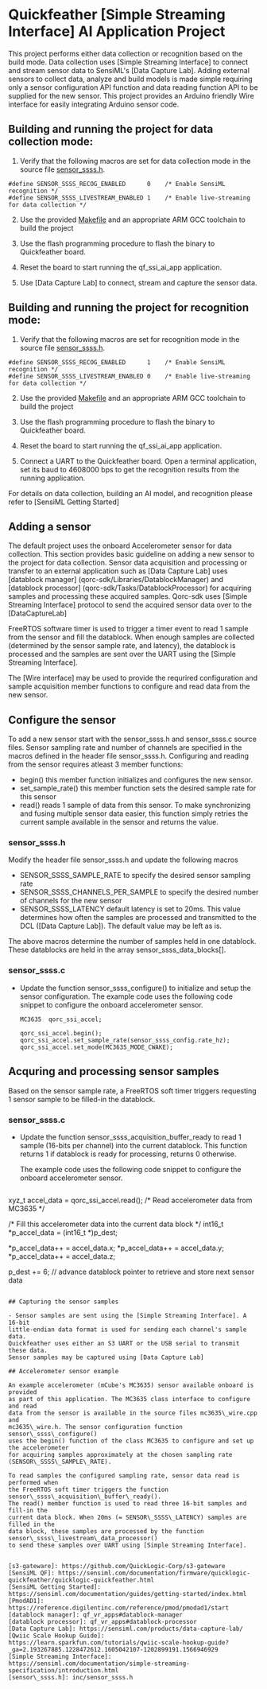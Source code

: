 Quickfeather [Simple Streaming Interface] AI Application Project
=================================

This project performs either data collection or recognition based on the 
build mode. Data collection uses [Simple Streaming Interface] to connect and 
stream sensor data to SensiML's [Data Capture Lab]. Adding external sensors to collect data, 
analyze and build models is made simple requiring only a sensor configuration
API function and data reading function API to be supplied for the new sensor.
This project provides an Arduino friendly Wire interface for easily integrating
Arduino sensor code.

Building and running the project for data collection mode:
---------------------

1. Verify that the following macros are set for data collection mode in the 
   source file [sensor\_ssss.h](inc/sensor\_ssss.h).
```
#define SENSOR_SSSS_RECOG_ENABLED      0    /* Enable SensiML recognition */
#define SENSOR_SSSS_LIVESTREAM_ENABLED 1    /* Enable live-streaming for data collection */
```
2. Use the provided [Makefile](GCC_Project/Makefile) and an appropriate ARM GCC 
toolchain to build the project

2. Use the flash programming procedure to flash the binary to Quickfeather board.

3. Reset the board to start running the qf\_ssi\_ai\_app application.

4. Use [Data Capture Lab] to connect, stream and capture the sensor data.

Building and running the project for recognition mode:
---------------------

1. Verify that the following macros are set for recognition mode in the 
   source file [sensor\_ssss.h](inc/sensor\_ssss.h).
```
#define SENSOR_SSSS_RECOG_ENABLED      1    /* Enable SensiML recognition */
#define SENSOR_SSSS_LIVESTREAM_ENABLED 0    /* Enable live-streaming for data collection */
```
2. Use the provided [Makefile](GCC_Project/Makefile) and an appropriate ARM GCC
toolchain to build the project

2. Use the flash programming procedure to flash the binary to Quickfeather board.

3. Reset the board to start running the qf\_ssi\_ai\_app application.

4. Connect a UART to the Quickfeather board. Open a terminal application, 
   set its baud to 4608000 bps to get the recognition results from the
   running application.

For details on data collection, building an AI model, and recognition please refer to [SensiML Getting Started]

## Adding a sensor

The default project uses the onboard Accelerometer sensor for data collection.
This section provides basic guideline on adding a new sensor to the project for 
data collection. Sensor data acquisition and processing or transfer to an 
external application such as [Data Capture Lab] uses [datablock manager] (qorc-sdk/Libraries/DatablockManager) and
[datablock processor] (qorc-sdk/Tasks/DatablockProcessor) for acquiring samples
and processing these acquired samples. Qorc-sdk uses [Simple Streaming Interface]
protocol to send the acquired sensor data over to the [DataCaptureLab]

FreeRTOS software timer is used to trigger a timer event to read 1 sample from
the sensor and fill the datablock. When enough samples are collected (determined 
by the sensor sample rate, and latency), the datablock is processed and the 
samples are sent over the UART using the [Simple Streaming Interface].

The [Wire interface] may be used to provide the requrired configuration and 
sample acquisition member functions to configure and read data from the new
sensor.

## Configure the sensor

To add a new sensor start with the sensor\_ssss.h and sensor\_ssss.c source files.
Sensor sampling rate and number of channels are specified in the macros
defined in the header file sensor\_ssss.h. Configuring and reading from the sensor
requires atleast 3 member functions:

- begin() this member function initializes and configures the new sensor.
- set\_sample\_rate() this member function sets the desired sample rate for this sensor
- read() reads 1 sample of data from this sensor. To make synchronizing and fusing
  multiple sensor data easier, this function simply retries the current sample 
  available in the sensor and returns the value.

### sensor\_ssss.h

Modify the header file sensor\_ssss.h and update the following macros
- SENSOR\_SSSS\_SAMPLE\_RATE to specify the desired sensor sampling rate 
- SENSOR\_SSSS\_CHANNELS\_PER\_SAMPLE to specify the desired number of channels for the new sensor
- SENSOR\_SSSS\_LATENCY default latency is set to 20ms. This value determines 
  how often the samples are processed and transmitted to the DCL ([Data Capture Lab]). 
  The default value may be left as is.

The above macros determine the number of samples held in one datablock. These 
datablocks are held in the array sensor\_ssss\_data_blocks\[\]. 

### sensor\_ssss.c

- Update the function sensor\_ssss\_configure() to initialize and setup the
  sensor configuration. 
  The example code uses the following code snippet to configure the onboard 
  accelerometer sensor.

  ```
  MC3635  qorc_ssi_accel;
  ```

  ```
  qorc_ssi_accel.begin();
  qorc_ssi_accel.set_sample_rate(sensor_ssss_config.rate_hz);
  qorc_ssi_accel.set_mode(MC3635_MODE_CWAKE);
  ```

## Acquring and processing sensor samples

Based on the sensor sample rate, a FreeRTOS soft timer triggers requesting 
1 sensor sample to be filled-in the datablock.

### sensor_ssss.c

- Update the function sensor\_ssss\_acquisition\_buffer\_ready to read 1 sample 
  (16-bits per channel) into the current datablock. 
  This function returns 1 if datablock is ready for processing, returns 0 otherwise.

  The example code uses the following code snippet to configure the onboard 
  accelerometer sensor.

  ```
xyz_t accel_data = qorc_ssi_accel.read();  /* Read accelerometer data from MC3635 */

/* Fill this accelerometer data into the current data block */
int16_t *p_accel_data = (int16_t *)p_dest;

*p_accel_data++ = accel_data.x;
*p_accel_data++ = accel_data.y;
*p_accel_data++ = accel_data.z;

p_dest += 6; // advance datablock pointer to retrieve and store next sensor data
  ```

## Capturing the sensor samples

- Sensor samples are sent using the [Simple Streaming Interface]. A 16-bit 
  little-endian data format is used for sending each channel's sample data.
  Quickfeather uses either an S3 UART or the USB serial to transmit these data.
  Sensor samples may be captured using [Data Capture Lab] 
  
## Accelerometer sensor example

An example accelerometer (mCube's MC3635) sensor available onboard is provided 
as part of this application. The MC3635 class interface to configure and read
data from the sensor is available in the source files mc3635\_wire.cpp and
mc3635\_wire.h. The sensor configuration function sensor\_ssss\_configure() 
uses the begin() function of the class MC3635 to configure and set up the accelerometer
for acquiring samples approximately at the chosen sampling rate (SENSOR\_SSSS\_SAMPLE\_RATE). 

To read samples the configured sampling rate, sensor data read is performed when 
the FreeRTOS soft timer triggers the function sensor\_ssss\_acquisition\_buffer\_ready(). 
The read() member function is used to read three 16-bit samples and fill-in the
current data block. When 20ms (= SENSOR\_SSSS\_LATENCY) samples are filled in the
data block, these samples are processed by the function sensor\_ssss\_livestream\_data_processor() 
to send these samples over UART using [Simple Streaming Interface].


[s3-gateware]: https://github.com/QuickLogic-Corp/s3-gateware
[SensiML QF]: https://sensiml.com/documentation/firmware/quicklogic-quickfeather/quicklogic-quickfeather.html
[SensiML Getting Started]: https://sensiml.com/documentation/guides/getting-started/index.html
[PmodAD1]: https://reference.digilentinc.com/reference/pmod/pmodad1/start
[datablock manager]: qf_vr_apps#datablock-manager
[datablock processor]: qf_vr_apps#datablock-processor
[Data Capture Lab]: https://sensiml.com/products/data-capture-lab/
[Qwiic Scale Hookup Guide]: https://learn.sparkfun.com/tutorials/qwiic-scale-hookup-guide?_ga=2.193267885.1228472612.1605042107-1202899191.1566946929
[Simple Streaming Interface]: https://sensiml.com/documentation/simple-streaming-specification/introduction.html
[sensor\_ssss.h]: inc/sensor_ssss.h